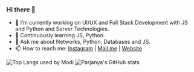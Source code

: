 ### Hi there 👋

- 🔭 I’m currently working on UI/UX and Full Stack Development with JS and Python and Server Technologies.
- 🌱 Continuously learning JS, Python.
- 💬 Ask me about Networks, Python, Databases and JS.
- 📫 How to reach me: [Instagram](https://instagram.com/parjanya_modi/) | [Mail me](mailto:contact@parjanyamodi.com) | [Website](https://parjanyamodi.com)

![Top Langs used by Modi](https://github-readme-stats.vercel.app/api/top-langs/?username=parjanyamodi&langs_count=10)
![Parjanya's GitHub stats](https://github-readme-stats.vercel.app/api?username=parjanyamodi&count_private=true)
